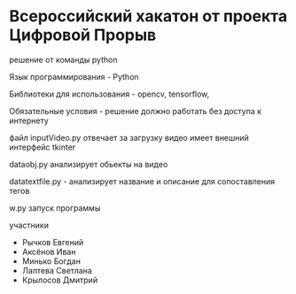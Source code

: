 # Всероссийский хакатон от проекта Цифровой Прорыв 
решение от команды python

Язык программирования - Python

Библиотеки для использования - opencv,
tensorflow,

Обязательные условия - решение должно работать 
без доступа к интернету

файл inputVideo.py отвечает за загрузку видео
имеет внешний интерфейс tkinter

dataobj.py анализирует обьекты на видео

datatextfile.py - анализирует название и описание для сопоставления тегов

w.py запуск программы

участники 
- Рычков Евгений
- Аксёнов Иван
- Минько Богдан
- Лаптева Светлана
- Крылосов Дмитрий 
